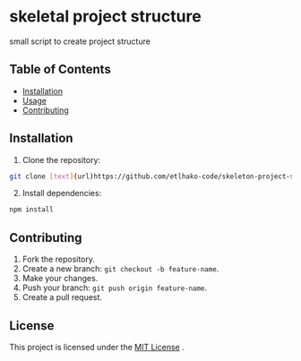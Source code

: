 # skeletal project structure 
small script to create project structure 
## Table of Contents 
- [Installation](#installation) 
- [Usage](#usage) 
- [Contributing](#contributing) 
## Installation 
1. Clone the repository: 
 ```bash 
 git clone [text](url)https://github.com/etlhako-code/skeleton-project-structure.git 
 ``` 
2. Install dependencies: 
```bash 
npm install 
 ``` 

## Contributing 
1. Fork the repository.
2. Create a new branch: `git checkout -b feature-name`. 
3. Make your changes. 
4. Push your branch: `git push origin feature-name`. 
5. Create a pull request. 

## License 
This project is licensed under the [MIT License](LICENSE) .
